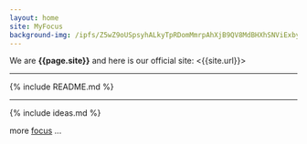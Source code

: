 ```yaml
---
layout: home
site: MyFocus
background-img: /ipfs/Z5wZ9oUSpsyhALkyTpRDomMmrpAhXjB9QV8MdBHXhSNViExbyqjedvYsJ5jkJ6LUiL4ccx/focus.jpg
---
```



We are __{{page.site}}__ and here is our official site: <{{site.url}}>

____
{% include README.md %}
___
{% include ideas.md %}


more <a href="focus/">focus</a> ...

